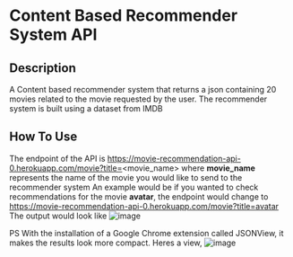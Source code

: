 # Content Based Recommender System API

## Description
A Content based recommender system that returns a json containing 20 movies related to the movie requested by the user. The recommender system is built using a dataset from IMDB

## How To Use
The endpoint of the API is https://movie-recommendation-api-0.herokuapp.com/movie?title=<movie_name> where **movie_name** represents the name of the movie you would like to send to the recommender system
An example would be if you wanted to check recommendations for the movie **avatar**, the endpoint would change to https://movie-recommendation-api-0.herokuapp.com/movie?title=avatar
The output would look like
![image](https://drive.google.com/uc?export=view&id=13xQfr49GsXMxDY_sdBcSN3cAwWv40p_Z)

PS With the installation of a Google Chrome extension called JSONView, it makes the results look more compact. Heres a view,
![image](https://drive.google.com/uc?export=view&id=1poLp2XyZVahUhwdbrMI9z1pThMjl2DNT)